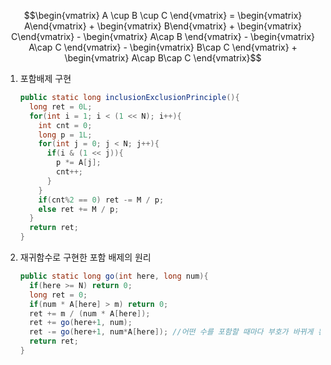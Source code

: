 $$\begin{vmatrix}
   A \cup B \cup C 
\end{vmatrix} =
\begin{vmatrix} A\end{vmatrix} +
\begin{vmatrix} B\end{vmatrix} +
\begin{vmatrix} C\end{vmatrix} -
\begin{vmatrix} 
A\cap B
\end{vmatrix} -
\begin{vmatrix} 
A\cap C
\end{vmatrix} -
\begin{vmatrix} 
B\cap C
\end{vmatrix} +
\begin{vmatrix}
A\cap B\cap C
\end{vmatrix}$$

1. 포함배제 구현
    
    ```java
    public static long inclusionExclusionPrinciple(){
      long ret = 0L;
      for(int i = 1; i < (1 << N); i++){
        int cnt = 0;
        long p = 1L;
        for(int j = 0; j < N; j++){
          if(i & (1 << j)){
            p *= A[j];
            cnt++;
          }
        }
        if(cnt%2 == 0) ret -= M / p;
        else ret += M / p;
      }
      return ret;
    }
    ```
    
2. 재귀함수로 구현한 포함 배제의 원리
    ```java
    public static long go(int here, long num){
      if(here >= N) return 0;
      long ret = 0;
      if(num * A[here] > m) return 0;
      ret += m / (num * A[here]);
      ret += go(here+1, num);
      ret -= go(here+1, num*A[here]); //어떤 수를 포함할 때마다 부호가 바뀌게 된다.
      return ret;
    }
    ```
